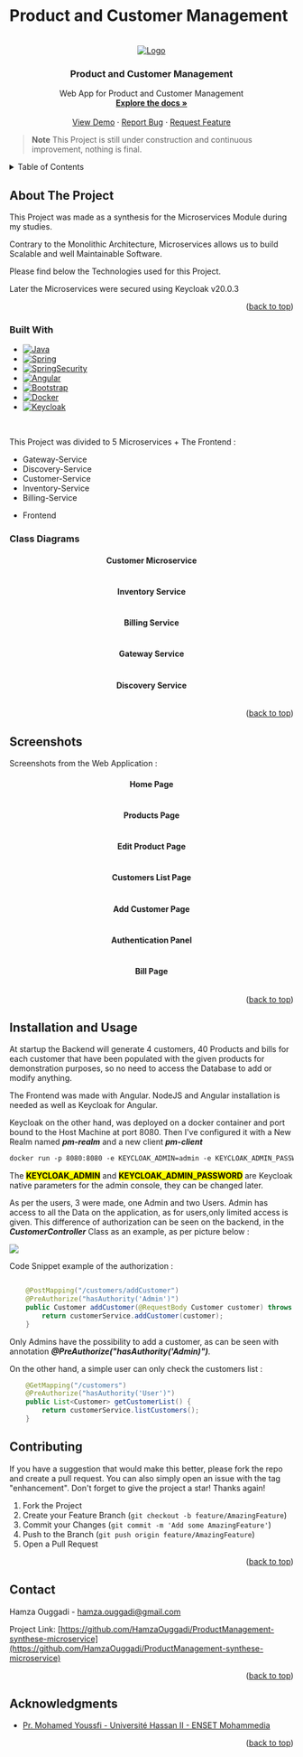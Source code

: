<h1>Product and Customer Management</h1>

[//]: # (<h3>Project Structure</h3>)

[//]: # (<img src="/screenshots/Product_Structure.png" alt="Project Structure">)


<!-- PROJECT LOGO -->
<br />
<div align="center">
  <a href="https://github.com/HamzaOuggadi/ProductManagement-synthese-microservice">
    <img src="/screenshots/img.png" alt="Logo">
  </a>

<h3 align="center">Product and Customer Management</h3>

  <p align="center">
    Web App for Product and Customer Management
    <br />
    <a href="https://github.com/HamzaOuggadi/ProductManagement-synthese-microservice"><strong>Explore the docs »</strong></a>
    <br />
    <br />
    <a href="https://github.com/HamzaOuggadi/ProductManagement-synthese-microservice">View Demo</a>
    ·
    <a href="https://github.com/HamzaOuggadi/ProductManagement-synthese-microservice/issues">Report Bug</a>
    ·
    <a href="https://github.com/HamzaOuggadi/ProductManagement-synthese-microservice/issues">Request Feature</a>
  </p>
</div>


> **Note**
> This Project is still under construction and continuous improvement, nothing is final.
<!-- TABLE OF CONTENTS -->
<details>
  <summary>Table of Contents</summary>
  <ol>
    <li><a href="#about-the-project">About The Project</a></li>
    <li><a href="#built-with">Built With</a></li>
    <li><a href="#class-diagrams">Class Diagrams</a></li>
    <li><a href="#screenshots">Screenshots</a></li>
    <li><a href="#contributing">Contributing</a></li>
    <li><a href="#contact">Contact</a></li>
    <li><a href="#acknowledgments">Acknowledgments</a></li>
  </ol>
</details>



<!-- ABOUT THE PROJECT -->
## About The Project

<p>This Project was made as a synthesis for the Microservices Module during my studies.</p>
<p>Contrary to the Monolithic Architecture, Microservices allows us to build Scalable and well Maintainable Software.</p>
<p>Please find below the Technologies used for this Project.</p>
<p>Later the Microservices were secured using Keycloak v20.0.3</p>

<p align="right">(<a href="#readme-top">back to top</a>)</p>



### Built With

* [![Java][Java.com]][Java-url]
* [![Spring][Spring.io]][Spring-url]
* [![SpringSecurity][SpringSecurity.io]][Spring-url]
* [![Angular][Angular.io]][Angular-url]
* [![Bootstrap][Bootstrap.com]][Bootstrap-url]
* [![Docker][Docker.com]][Docker-url]
* [![Keycloak][keycloak.org]][Keycloak-url]


<br/>
<p>This Project was divided to 5 Microservices + The Frontend : </p>

<ul>
    <li>Gateway-Service</li>
    <li>Discovery-Service</li>
    <li>Customer-Service</li>
    <li>Inventory-Service</li>
    <li>Billing-Service</li>
</ul>
<ul>
    <li>Frontend</li>
</ul>

### Class Diagrams

<h4 align="center">Customer Microservice</h4>

<img src="/screenshots/CustomerService.png" alt="">

<h4 align="center">Inventory Service</h4>

<img src="/screenshots/InventoryService.png" alt="">

<h4 align="center">Billing Service</h4>

<img src="/screenshots/BillingService.png" alt="">

<h4 align="center">Gateway Service</h4>

<img src="/screenshots/GatewayService.png" alt="">

<h4 align="center">Discovery Service</h4>

<img src="/screenshots/DiscoveryService.png" alt="">



<p align="right">(<a href="#readme-top">back to top</a>)</p>



<!-- GETTING STARTED -->
## Screenshots

Screenshots from the Web Application :

<h4 align="center">Home Page</h4>
<img src="/screenshots/HomePage.png" alt="">

<h4 align="center">Products Page</h4>
<img src="/screenshots/ProductList.png" alt="">

<h4 align="center">Edit Product Page</h4>
<img src="/screenshots/EditProductPage.png" alt="">

<h4 align="center">Customers List Page</h4>
<img src="/screenshots/CustomerList.png" alt="">

<h4 align="center">Add Customer Page</h4>
<img src="/screenshots/AddCustomer.png" alt="">

<h4 align="center">Authentication Panel</h4>
<img src="/screenshots/AuthPanel.png" alt="">

<h4 align="center">Bill Page</h4>
<img src="/screenshots/Bill.png" alt="">

<p align="right">(<a href="#readme-top">back to top</a>)</p>


## Installation and Usage

<p>At startup the Backend will generate 4 customers, 40 Products and bills for each customer that have been
populated with the given products for demonstration purposes, so no need to access the Database to add or modify anything.</p>

<p>The Frontend was made with Angular. NodeJS and Angular installation is needed as well as Keycloak for Angular.</p>

<p>Keycloak on the other hand, was deployed on a docker container and port bound to the Host Machine at port 8080.
Then I've configured it with a New Realm named <b><em>pm-realm</em></b> and a new client <b><em>pm-client</em></b></p>

```dockerfile
docker run -p 8080:8080 -e KEYCLOAK_ADMIN=admin -e KEYCLOAK_ADMIN_PASSWORD=admin quay.io/keycloak/keycloak:20.0.3 start-dev
```

<p>The <mark><b>KEYCLOAK_ADMIN</b></mark> and <mark><b>KEYCLOAK_ADMIN_PASSWORD</b></mark> are Keycloak native parameters for the admin console, they can be changed later.</p>

<p>As per the users, 3 were made, one Admin and two Users. Admin has access to all the Data on the application, as for users,only limited access is given.
This difference of authorization can be seen on the backend, in the <em><b>CustomerController</b></em> Class as an example, as per picture below : </p>

<img src="/screenshots/CustomerController.png">

Code Snippet example of the authorization :

```java

    @PostMapping("/customers/addCustomer")
    @PreAuthorize("hasAuthority('Admin')")
    public Customer addCustomer(@RequestBody Customer customer) throws CustomerException {
        return customerService.addCustomer(customer);
    }
```

<p>Only Admins have the possibility to add a customer, as can be seen with annotation <em><b>@PreAuthorize("hasAuthority('Admin)")</b></em>.</p>

<p>On the other hand, a simple user can only check the customers list :</p>

```java
    @GetMapping("/customers")
    @PreAuthorize("hasAuthority('User')")
    public List<Customer> getCustomerList() {
        return customerService.listCustomers();
    }
```

## Contributing

If you have a suggestion that would make this better, please fork the repo and create a pull request. You can also simply open an issue with the tag "enhancement".
Don't forget to give the project a star! Thanks again!

1. Fork the Project
2. Create your Feature Branch (`git checkout -b feature/AmazingFeature`)
3. Commit your Changes (`git commit -m 'Add some AmazingFeature'`)
4. Push to the Branch (`git push origin feature/AmazingFeature`)
5. Open a Pull Request

<p align="right">(<a href="#readme-top">back to top</a>)</p>


<!-- CONTACT -->
## Contact

Hamza Ouggadi - hamza.ouggadi@gmail.com

Project Link: [https://github.com/HamzaOuggadi/ProductManagement-synthese-microservice](https://github.com/HamzaOuggadi/ProductManagement-synthese-microservice)

<p align="right">(<a href="#readme-top">back to top</a>)</p>



<!-- ACKNOWLEDGMENTS -->
## Acknowledgments

* [Pr. Mohamed Youssfi - Université Hassan II - ENSET Mohammedia](https://www.youtube.com/@mohamedYoussfi)


<p align="right">(<a href="#readme-top">back to top</a>)</p>



<!-- MARKDOWN LINKS & IMAGES -->
<!-- https://www.markdownguide.org/basic-syntax/#reference-style-links -->
[contributors-shield]: https://img.shields.io/github/contributors/HamzaOuggadi/ProductManagement-synthese-microservice.svg?style=for-the-badge
[contributors-url]: https://github.com/HamzaOuggadi/ProductManagement-synthese-microservice/graphs/contributors
[forks-shield]: https://img.shields.io/github/forks/HamzaOuggadi/ProductManagement-synthese-microservice.svg?style=for-the-badge
[forks-url]: https://github.com/HamzaOuggadi/ProductManagement-synthese-microservice/network/members
[stars-shield]: https://img.shields.io/github/stars/HamzaOuggadi/ProductManagement-synthese-microservice.svg?style=for-the-badge
[stars-url]: https://github.com/HamzaOuggadi/ProductManagement-synthese-microservice/stargazers
[issues-shield]: https://img.shields.io/github/issues/HamzaOuggadi/ProductManagement-synthese-microservice.svg?style=for-the-badge
[issues-url]: https://github.com/HamzaOuggadi/ProductManagement-synthese-microservice/issues
[license-shield]: https://img.shields.io/github/license/HamzaOuggadi/ProductManagement-synthese-microservice.svg?style=for-the-badge
[license-url]: https://github.com/HamzaOuggadi/ProductManagement-synthese-microservice/blob/master/LICENSE.txt
[linkedin-shield]: https://img.shields.io/badge/-LinkedIn-black.svg?style=for-the-badge&logo=linkedin&colorB=555
[linkedin-url]: https://linkedin.com/in/linkedin_username
[product-screenshot]: images/screenshot.png
[Next.js]: https://img.shields.io/badge/next.js-000000?style=for-the-badge&logo=nextdotjs&logoColor=white
[Next-url]: https://nextjs.org/
[React.js]: https://img.shields.io/badge/React-20232A?style=for-the-badge&logo=react&logoColor=61DAFB
[React-url]: https://reactjs.org/
[Vue.js]: https://img.shields.io/badge/Vue.js-35495E?style=for-the-badge&logo=vuedotjs&logoColor=4FC08D
[Vue-url]: https://vuejs.org/
[Angular.io]: https://img.shields.io/badge/Angular-DD0031?style=for-the-badge&logo=angular&logoColor=white
[Angular-url]: https://angular.io/
[Svelte.dev]: https://img.shields.io/badge/Svelte-4A4A55?style=for-the-badge&logo=svelte&logoColor=FF3E00
[Svelte-url]: https://svelte.dev/
[Laravel.com]: https://img.shields.io/badge/Laravel-FF2D20?style=for-the-badge&logo=laravel&logoColor=white
[Laravel-url]: https://laravel.com
[Bootstrap.com]: https://img.shields.io/badge/Bootstrap-563D7C?style=for-the-badge&logo=bootstrap&logoColor=white
[Bootstrap-url]: https://getbootstrap.com
[JQuery.com]: https://img.shields.io/badge/jQuery-0769AD?style=for-the-badge&logo=jquery&logoColor=white
[JQuery-url]: https://jquery.com 
[Java.com]: https://img.shields.io/badge/Java-ED8B00?style=for-the-badge&logo=java&logoColor=white
[Java-url]: https://www.java.com
[Spring.io]: https://img.shields.io/badge/Spring-6DB33F?style=for-the-badge&logo=spring&logoColor=white
[Spring-url]: https://www.spring.io
[SpringSecurity.io]: https://img.shields.io/badge/Spring_Security-6DB33F?style=for-the-badge&logo=Spring-Security&logoColor=white
[Docker-url]: https://www.docker.com
[Docker.com]: https://img.shields.io/badge/docker-%230db7ed.svg?style=for-the-badge&logo=docker&logoColor=white
[Keycloak-url]: https://www.keycloak.org/
[Keycloak.org]: https://www.keycloak.org/resources/images/keycloak_logo_200px.svg